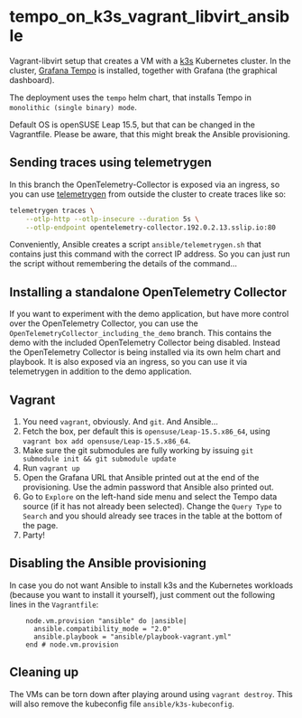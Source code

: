 # tempo_on_k3s_vagrant_libvirt_ansible

Vagrant-libvirt setup that creates a VM with a [k3s](k3s.io) Kubernetes cluster.
In the cluster, [Grafana Tempo](https://grafana.com/docs/tempo/latest/) is
installed, together with Grafana (the graphical dashboard).

The deployment uses the `tempo` helm chart, that installs Tempo in `monolithic
(single binary) mode`.


Default OS is openSUSE Leap 15.5, but that can be changed in the Vagrantfile.
Please be aware, that this might break the Ansible provisioning.

## Sending traces using telemetrygen

In this branch the OpenTelemetry-Collector is exposed via an ingress, so you can
use
[telemetrygen](https://github.com/open-telemetry/opentelemetry-collector-contrib/tree/main/cmd/telemetrygen)
from outside the cluster to create traces like so:

```bash
telemetrygen traces \
    --otlp-http --otlp-insecure --duration 5s \
    --otlp-endpoint opentelemetry-collector.192.0.2.13.sslip.io:80
```

Conveniently, Ansible creates a script `ansible/telemetrygen.sh` that contains
just this command with the correct IP address. So you can just run the script
without remembering the details of the command...

## Installing a standalone OpenTelemetry Collector

If you want to experiment with the demo application, but have more control over
the OpenTelemetry Collector, you can use the
`OpenTelemetryCollector_including_the_demo` branch. This contains the demo with
the included OpenTelemetry Collector being disabled. Instead the OpenTelemetry
Collector is being installed via its own helm chart and playbook. It is also
exposed via an ingress, so you can use it via telemetrygen in addition to the
demo application.

## Vagrant

1. You need `vagrant`, obviously. And `git`. And Ansible...
1. Fetch the box, per default this is `opensuse/Leap-15.5.x86_64`, using
   `vagrant box add opensuse/Leap-15.5.x86_64`.
1. Make sure the git submodules are fully working by issuing
   `git submodule init && git submodule update`
1. Run `vagrant up`
1. Open the Grafana URL that Ansible printed out at the end of the provisioning.
   Use the admin password that Ansible also printed out.
1. Go to `Explore` on the left-hand side menu and select the Tempo data source
   (if it has not already been selected). Change the `Query Type` to `Search`
   and you should already see traces in the table at the bottom of the page.
1. Party!

## Disabling the Ansible provisioning

In case you do not want Ansible to install k3s and the Kubernetes workloads
(because you want to install it yourself), just comment out the following lines
in the `Vagrantfile`:

```
    node.vm.provision "ansible" do |ansible|
      ansible.compatibility_mode = "2.0"
      ansible.playbook = "ansible/playbook-vagrant.yml"
    end # node.vm.provision
```

## Cleaning up

The VMs can be torn down after playing around using `vagrant destroy`. This will
also remove the kubeconfig file `ansible/k3s-kubeconfig`.
